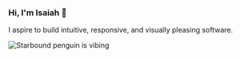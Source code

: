 ### Hi, I'm Isaiah 👋

I aspire to build intuitive, responsive, and visually pleasing software.

![Starbound penguin is vibing](https://user-images.githubusercontent.com/68924638/224267656-45bb052c-636c-4229-baf4-4414df8bdf2f.gif)
